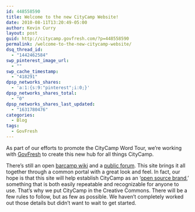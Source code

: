```yaml
---
id: 448558590
title: Welcome to the new CityCamp Website!
date: 2010-08-11T13:20:49-05:00
author: Kevin Curry
layout: post
guid: http://citycamp.govfresh.com/?p=448558590
permalink: /welcome-to-the-new-citycamp-website/
dsq_thread_id:
  - "1442462584"
swp_pinterest_image_url:
  - ""
swp_cache_timestamp:
  - "418291"
dpsp_networks_shares:
  - 'a:1:{s:9:"pinterest";i:0;}'
dpsp_networks_shares_total:
  - "0"
dpsp_networks_shares_last_updated:
  - "1631780476"
categories:
  - Blog
tags:
  - GovFresh
---
```


As part of our efforts to promote the CityCamp Word Tour, we&#8217;re working with [GovFresh](http://govfresh.com) to create this new hub for all things CityCamp.

There&#8217;s still an open [barcamp wiki](http://barcamp.org/CityCamp) and a [public forum](http://forums.e-democracy.org/groups/citycamp). This site brings it all together through a common portal with a great look and feel. In fact, our hope is that this site will help establish CityCamp as an &#8216;[open source brand](http://citycamp.govfresh.com/citycamp-as-an-open-source-brand/),&#8217; something that is both easily repeatable and recognizable for anyone to use. That&#8217;s why we put CityCamp in the Creative Commons. There will be a few rules to follow, but as few as possible. We haven&#8217;t completely worked out those details but didn&#8217;t want to wait to get started.

